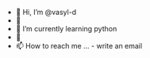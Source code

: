 - 👋 Hi, I’m @vasyl-d
- 👀 
- 🌱 I’m currently learning python 
- 💞️ 
- 📫 How to reach me ... - write an email

<!---
vasyl-d/vasyl-d is a ✨ special ✨ repository because its `README.md` (this file) appears on your GitHub profile.
You can click the Preview link to take a look at your changes.
--->
